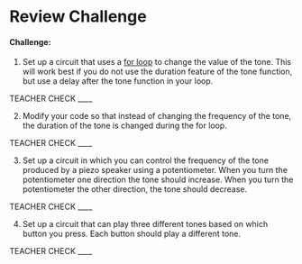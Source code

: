 # Review Challenge

#### Challenge:

1.  Set up a circuit that uses a [for loop](https://www.google.com/url?q=https://docs.google.com/document/d/1BmZbXzxnD2j17QToSZ9jeZmnP7burwfksfQq2v4zu-Y/edit%23heading%3Dh.2u7q6orum403&sa=D&ust=1587613173962000) to change the value of the tone. This will work best if you do not use the duration feature of the tone function, but use a delay after the tone function in your loop.

TEACHER CHECK \_\_\_\_

2.  Modify your code so that instead of changing the frequency of the tone, the duration of the tone is changed during the for loop.

TEACHER CHECK \_\_\_\_

3.  Set up a circuit in which you can control the frequency of the tone produced by a piezo speaker using a potentiometer. When you turn the potentiometer one direction the tone should increase. When you turn the potentiometer the other direction, the tone should decrease.

TEACHER CHECK \_\_\_\_

4.  Set up a circuit that can play three different tones based on which button you press. Each button should play a different tone.

TEACHER CHECK \_\_\_\_
